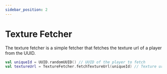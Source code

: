 ```yaml
---
sidebar_position: 2
---
```


# Texture Fetcher

The texture fetcher is a simple fetcher that fetches the texture url of a player from the UUID.

```kotlin
val uniqueId = UUID.randomUUID() // UUID of the player to fetch
val textureUrl = TextureFetcher.fetchTextureUrl(uniqueId) // Texture url of the player
```
